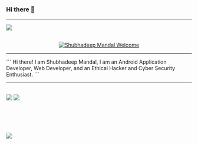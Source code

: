 ### Hi there 👋
<hr>
<img src="https://github.com/shubhadeepmandal394/shubhadeepmandal394/blob/master/banner.jpg">


<p align ="center">
<br>
    <a href="https://shubhadeepmandal394.netlify.app" target="_blank"><img alt="Shubhadeep Mandal Welcome" src="https://img.shields.io/badge/Welcome-Shubhadeep%20Mandal-green"></a>
<br>
<hr>   
```
Hi there! I am Shubhadeep Mandal, I am an Android Application Developer, Web Developer,
and an Ethical Hacker and Cyber Security Enthusiast.
```
<hr>  
<br>
    <a href="https://shubhadeepmandal394.netlify.app/#contact" target="_blank"><img src="https://img.shields.io/badge/A-Contact%20Me-green"></a><spacer type="horizontal" width="100" height="100" color>            </spacer>
    <a href="https://www.freelancer.com/hireme/ImShubhadeep394" target="_blank"><img src="https://img.shields.io/badge/B-Hire%20Me-orange"></a><br><br><br><br><br><br>
    <a href="https://paypal.me/shubhadeepmandal394?locale.x=en_GB" target="_blank"><img src="https://img.shields.io/badge/C-Support%20Me-blue"></a>
    
<br>
</p>

<!--
**shubhadeepmandal394/shubhadeepmandal394** is a ✨ _special_ ✨ repository because its `README.md` (this file) appears on your GitHub profile.

Here are some ideas to get you started:

- 🔭 I’m currently working on ...
- 🌱 I’m currently learning ...
- 👯 I’m looking to collaborate on ...
- 🤔 I’m looking for help with ...
- 💬 Ask me about ...
- 📫 How to reach me: ...
- 😄 Pronouns: ...
- ⚡ Fun fact: ...
-->
